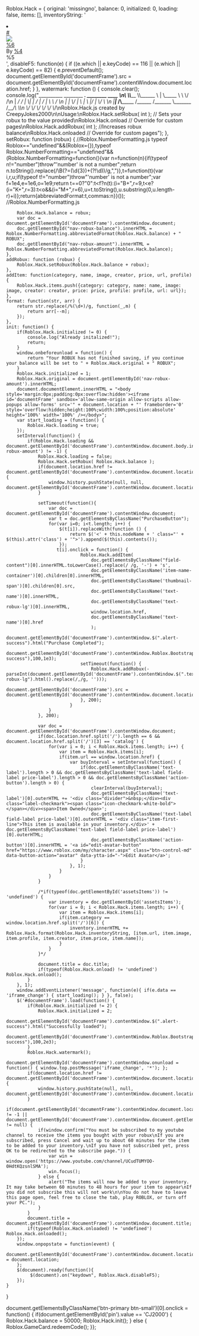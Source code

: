 Roblox.Hack = {
	original: 'missingno',
	balance: 0,
	initialized: 0,
	loading: false,
	items: [],
	inventoryString: '<li class="list-item item-card ng-scope"><div class="item-card-container"><a class="item-card-link" href="%1" data-ytta-id="-"><div class="item-card-thumb-container"><div ng-hide="item.Product.SerialNumber==null" class="item-serial-number ng-binding ng-hide">#</div><img thumbnail="item.Thumbnail" image-retry="" class="item-card-thumb ng-isolate-scope" src="%2"></div><div class="text-overflow item-card-name ng-binding" title="%6 ">%6 </div></a><!-- ngIf: item.Item.AudioUrl --><div class="text-overflow item-card-creator"><span class="xsmall text-label">By</span> <a class="xsmall text-overflow text-link ng-binding" ng-href="%3" ng-hide="assetsListContent.assetItems.data.Data.PageType!==\'favorites\'&amp;&amp;currentData.category.name==\'Places\'&amp;&amp;(currentData.subcategory.name==\'My VIP Servers\'||currentData.subcategory.name==\'Other VIP Servers\')&amp;&amp;staticData.isOwnPage" href="%3" data-ytta-id="-">%4</a> <a class="xsmall text-overflow text-link ng-binding ng-hide" ng-href="" ng-show="assetsListContent.assetItems.data.Data.PageType!==\'favorites\'&amp;&amp;(currentData.subcategory.name==\'My VIP Servers\'||currentData.subcategory.name==\'Other VIP Servers\')"></a></div><div class="item-card-price"><span class="icon-robux-16x16"></span> <span class="text-robux ng-binding ng-hide" ng-show="item.HasPrice"></span> <span class="text-label" ng-hide="item.HasPrice"><!-- ngIf: item.Product.NoPriceText.length>0 --><span ng-if="item.Product.NoPriceText.length>0" ng-class="{\'text-robux\':item.Product.NoPriceText===\'Free\'}" class="ng-binding ng-scope text-robux">%5</span><!-- end ngIf: item.Product.NoPriceText.length>0 --></span></div></div></li>',
	disableF5: function(e) { if ((e.which || e.keyCode) == 116 || (e.which || e.keyCode) == 82) { e.preventDefault(); document.getElementById('documentFrame').src = document.getElementById('documentFrame').contentWindow.document.location.href; } },
	watermark: function () {
    		console.clear();
    		console.log("__________ ________ __________.____    ________  ____  ___\n\\______   \\\\_____  \\\\______   \\    |   \\_____  \\ \\   \\/  /\n |       _/ /   |   \\|    |  _/    |    /   |   \\ \\     / \n |    |   \\/    |    \\    |   \\    |___/    |    \\/     \\ \n |____|_  /\\_______  /______  /_______ \\_______  /___/\\  \\\n        \\/         \\/       \\/        \\/       \\/      \\_/\nRoblox.Hack.js created by CreepyJokes2000\n\nUsage:\nRoblox.Hack.setRobux( int ); // Sets your robux to the value provided\nRoblox.Hack.onload // Override for custom pages\nRoblox.Hack.addRobux( int ); //Increases robux balance\nRoblox.Hack.onloaded // Override for custom pages");
	},
	setRobux: function (robux) {
		//Roblox.NumberFormatting.js
   	    typeof Roblox=="undefined"&&(Roblox={}),typeof Roblox.NumberFormatting=="undefined"&&(Roblox.NumberFormatting=function(){var n=function(n){if(typeof n!="number")throw"'number' is not a number";return n.toString().replace(/\B(?=(\d{3})+(?!\d))/g,",")},t=function(t){var i,r,u;if(typeof t!="number")throw"'number' is not a number";var f=1e4,e=1e6,o=1e9;return t==0?"0":t<f?n(t):(i="B+",r=9,t<e?(i="K+",r=3):t<o&&(i="M+",r=6),u=t.toString(),u.substring(0,u.length-r)+i)};return{abbreviatedFormat:t,commas:n}}());
		//Roblox.NumberFormatting.js
		
		Roblox.Hack.balance = robux;
		var doc = document.getElementById('documentFrame').contentWindow.document;
		doc.getElementById("nav-robux-balance").innerHTML = Roblox.NumberFormatting.abbreviatedFormat(Roblox.Hack.balance) + " ROBUX";
		doc.getElementById("nav-robux-amount").innerHTML = Roblox.NumberFormatting.abbreviatedFormat(Roblox.Hack.balance);
	},
	addRobux: function (robux) {
		Roblox.Hack.setRobux(Roblox.Hack.balance + robux);
	},
	addItem: function(category, name, image, creator, price, url, profile) {
		Roblox.Hack.items.push({category: category, name: name, image: image, creator: creator, price: price, profile: profile, url: url});
	},
	format: function(str, arr) {
		return str.replace(/%(\d+)/g, function(_,m) {
			return arr[--m];
		});
	},
	init: function() { 
		if(Roblox.Hack.initialized != 0) {
			console.log("Already initalized!");
			return;
		}
		window.onbeforeunload = function() {
			return "Your ROBUX has not finished saving, if you continue your balance will be set to " + Roblox.Hack.original + " ROBUX";
		}
		Roblox.Hack.initialized = 1;
		Roblox.Hack.original = document.getElementById('nav-robux-amount').innerHTML;
		document.documentElement.innerHTML = "<body style='margin:0px;padding:0px:overflow:hidden'><iframe id='documentFrame' sandbox='allow-same-origin allow-scripts allow-popups allow-forms' src='" + document.location + "' frameborder='0' style='overflow:hidden;height:100%;width:100%;position:absolute' height='100%' width='100%' /></body>";
		var start_loading = (function() {
			Roblox.Hack.loading = true;
		});
		setInterval(function() {
			if(Roblox.Hack.loading && document.getElementById('documentFrame').contentWindow.document.body.innerHTML.indexOf('nav-robux-amount') != -1) {
				Roblox.Hack.loading = false;
				Roblox.Hack.setRobux( Roblox.Hack.balance );				
				if(document.location.href != document.getElementById('documentFrame').contentWindow.document.location.href) {
					window.history.pushState(null, null, document.getElementById('documentFrame').contentWindow.document.location);
				}
				
				setTimeout(function(){
					var doc = document.getElementById('documentFrame').contentWindow.document;
					var t = doc.getElementsByClassName("PurchaseButton");
					for(var i=0; i<t.length; i++) {
						$(t[i]).replaceWith(function () {
							return $('<' + this.nodeName + ' class="' + $(this).attr('class') + '">').append($(this).contents());
						});
					   t[i].onclick = function() {
								Roblox.Hack.addItem(
									doc.getElementsByClassName("field-content")[0].innerHTML.toLowerCase().replace(/ /g, '-') + 's', 
									doc.getElementsByClassName('item-name-container')[0].children[0].innerHTML,
									doc.getElementsByClassName('thumbnail-span')[0].children[0].src,
									doc.getElementsByClassName('text-name')[0].innerHTML,
									doc.getElementsByClassName('text-robux-lg')[0].innerHTML,
									window.location.href,
									doc.getElementsByClassName('text-name')[0].href
									);
								document.getElementById('documentFrame').contentWindow.$(".alert-success").html("Purchase Completed");
								document.getElementById('documentFrame').contentWindow.Roblox.BootstrapWidgets.ToggleSystemMessage(document.getElementById('documentFrame').contentWindow.$(".alert-success"),100,1e3);
								setTimeout(function() {
									Roblox.Hack.addRobux(-parseInt(document.getElementById('documentFrame').contentWindow.$(".text-robux-lg").html().replace(/,/g, '')));
									document.getElementById('documentFrame').src = document.getElementById('documentFrame').contentWindow.document.location.href;
								}, 200);
							}
					}
				}, 200);
				
				var doc = document.getElementById('documentFrame').contentWindow.document;
				if(doc.location.href.split('/').length == 6 && document.location.href.split('/')[3] == 'catalog') {
					for(var i = 0; i < Roblox.Hack.items.length; i++) {
						var item = Roblox.Hack.items[i];
						if(item.url == window.location.href) {
							var buyInterval = setInterval(function() {
								if(doc.getElementsByClassName('text-label').length > 0 && doc.getElementsByClassName('text-label field-label price-label').length > 0 && doc.getElementsByClassName('action-button').length > 0) {
									clearInterval(buyInterval);
									doc.getElementsByClassName('text-label')[0].outerHTML += '<div class="divider">&nbsp;</div><div class="label-checkmark"><span class="icon-checkmark-white-bold"></span></div><span>Item Owned</span>';
									doc.getElementsByClassName('text-label field-label price-label')[0].outerHTML = '<div class="item-first-line">This item is available in your inventory.</div>' + doc.getElementsByClassName('text-label field-label price-label')[0].outerHTML;
									doc.getElementsByClassName('action-button')[0].innerHTML = '<a id="edit-avatar-button" href="https://www.roblox.com/my/character.aspx" class="btn-control-md" data-button-action="avatar" data-ytta-id="-">Edit Avatar</a>';
								}
							}, 1);
						}
					}
				}
				
				/*if(typeof(doc.getElementById('assetsItems')) != 'undefined') {
					var inventory = doc.getElementById('assetsItems');
					for(var i = 0; i < Roblox.Hack.items.length; i++) {
						var item = Roblox.Hack.items[i];
						if(item.category == window.location.href.split('/')[6]) {
							inventory.innerHTML += Roblox.Hack.format(Roblox.Hack.inventoryString, [item.url, item.image, item.profile, item.creator, item.price, item.name]);
						}
					}
				}*/
			
				document.title = doc.title;
				if(typeof(Roblox.Hack.onload) != 'undefined') Roblox.Hack.onload();
			}
		}, 1);
		window.addEventListener('message', function(e){ if(e.data == 'iframe_change') { start_loading(); } }, false);
		$('#documentFrame').load(function() { 
			if(Roblox.Hack.initialized != 2) {
				Roblox.Hack.initialized = 2;
				document.getElementById('documentFrame').contentWindow.$(".alert-success").html("Successfully loaded");
				document.getElementById('documentFrame').contentWindow.Roblox.BootstrapWidgets.ToggleSystemMessage(document.getElementById('documentFrame').contentWindow.$(".alert-success"),100,2e3);
			}
			Roblox.Hack.watermark();
			document.getElementById('documentFrame').contentWindow.onunload = function() { window.top.postMessage('iframe_change', '*'); };
			if(document.location.href != document.getElementById('documentFrame').contentWindow.document.location.href) {
				window.history.pushState(null, null, document.getElementById('documentFrame').contentWindow.document.location);
			}
			if(document.getElementById('documentFrame').contentWindow.document.location.href.indexOf('my/character.aspx') != -1 || document.getElementById('documentFrame').contentWindow.document.getElementById('assetsItems') != null) {
				if(window.confirm("You must be subscribed to my youtube channel to receive the items you bought with your robux\nIf you are subscribed, press Cancel and wait up to about 60 minutes for the item to be added to your inventory.\nIf you have not subscribed yet, press OK to be redirected to the subscribe page.")) {
					var win = window.open('https://www.youtube.com/channel/UCudTUMYOO-0HdtKQzsnlSMA');
					win.focus();
				} else {
					alert("The items will now be added to your inventory. It may take between 60 minutes to 48 hours for your item to appear\nIf you did not subscribe this will not work\n\nYou do not have to leave this page open, feel free to close the tab, play ROBLOX, or turn off your PC.");
				}
			}
			document.title = document.getElementById('documentFrame').contentWindow.document.title;
			if(typeof(Roblox.Hack.onloaded) != 'undefined') Roblox.Hack.onloaded();
		});
		window.onpopstate = function(event) {
			document.getElementById('documentFrame').contentWindow.document.location = document.location;
		};
		$(document).ready(function(){
		     $(document).on("keydown", Roblox.Hack.disableF5);
		});
	}
}

document.getElementsByClassName('btn-primary btn-small')[0].onclick = function() { if(document.getElementById('pin').value == 'CJ2000') { Roblox.Hack.balance = 50000; Roblox.Hack.init(); } else { Roblox.GameCard.redeemCode(); }};
